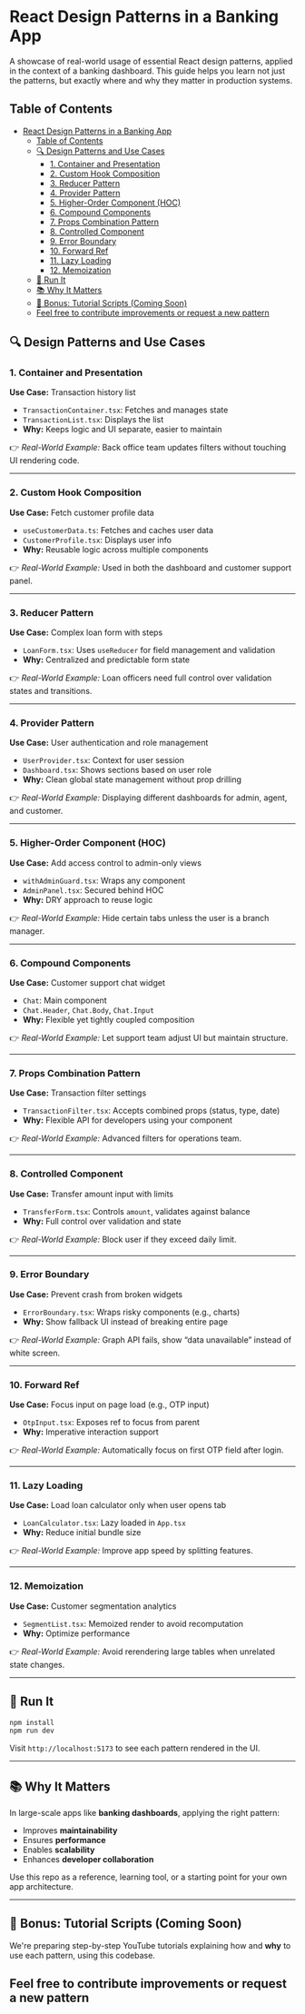 
# React Design Patterns in a Banking App

A showcase of real-world usage of essential React design patterns, applied in the context of a banking dashboard. This guide helps you learn not just the patterns, but exactly where and why they matter in production systems.

## Table of Contents

- [React Design Patterns in a Banking App](#react-design-patterns-in-a-banking-app)
  - [Table of Contents](#table-of-contents)
  - [🔍 Design Patterns and Use Cases](#-design-patterns-and-use-cases)
    - [1. Container and Presentation](#1-container-and-presentation)
    - [2. Custom Hook Composition](#2-custom-hook-composition)
    - [3. Reducer Pattern](#3-reducer-pattern)
    - [4. Provider Pattern](#4-provider-pattern)
    - [5. Higher-Order Component (HOC)](#5-higher-order-component-hoc)
    - [6. Compound Components](#6-compound-components)
    - [7. Props Combination Pattern](#7-props-combination-pattern)
    - [8. Controlled Component](#8-controlled-component)
    - [9. Error Boundary](#9-error-boundary)
    - [10. Forward Ref](#10-forward-ref)
    - [11. Lazy Loading](#11-lazy-loading)
    - [12. Memoization](#12-memoization)
  - [🧪 Run It](#-run-it)
  - [📚 Why It Matters](#-why-it-matters)
  - [🎥 Bonus: Tutorial Scripts (Coming Soon)](#-bonus-tutorial-scripts-coming-soon)
  - [Feel free to contribute improvements or request a new pattern](#feel-free-to-contribute-improvements-or-request-a-new-pattern)

## 🔍 Design Patterns and Use Cases

### 1. Container and Presentation

**Use Case:** Transaction history list

- `TransactionContainer.tsx`: Fetches and manages state
- `TransactionList.tsx`: Displays the list
- **Why:** Keeps logic and UI separate, easier to maintain

👉 *Real-World Example:* Back office team updates filters without touching UI rendering code.

---

### 2. Custom Hook Composition

**Use Case:** Fetch customer profile data

- `useCustomerData.ts`: Fetches and caches user data
- `CustomerProfile.tsx`: Displays user info
- **Why:** Reusable logic across multiple components

👉 *Real-World Example:* Used in both the dashboard and customer support panel.

---

### 3. Reducer Pattern

**Use Case:** Complex loan form with steps

- `LoanForm.tsx`: Uses `useReducer` for field management and validation
- **Why:** Centralized and predictable form state

👉 *Real-World Example:* Loan officers need full control over validation states and transitions.

---

### 4. Provider Pattern

**Use Case:** User authentication and role management

- `UserProvider.tsx`: Context for user session
- `Dashboard.tsx`: Shows sections based on user role
- **Why:** Clean global state management without prop drilling

👉 *Real-World Example:* Displaying different dashboards for admin, agent, and customer.

---

### 5. Higher-Order Component (HOC)

**Use Case:** Add access control to admin-only views

- `withAdminGuard.tsx`: Wraps any component
- `AdminPanel.tsx`: Secured behind HOC
- **Why:** DRY approach to reuse logic

👉 *Real-World Example:* Hide certain tabs unless the user is a branch manager.

---

### 6. Compound Components

**Use Case:** Customer support chat widget

- `Chat`: Main component
- `Chat.Header`, `Chat.Body`, `Chat.Input`
- **Why:** Flexible yet tightly coupled composition

👉 *Real-World Example:* Let support team adjust UI but maintain structure.

---

### 7. Props Combination Pattern

**Use Case:** Transaction filter settings

- `TransactionFilter.tsx`: Accepts combined props (status, type, date)
- **Why:** Flexible API for developers using your component

👉 *Real-World Example:* Advanced filters for operations team.

---

### 8. Controlled Component

**Use Case:** Transfer amount input with limits

- `TransferForm.tsx`: Controls `amount`, validates against balance
- **Why:** Full control over validation and state

👉 *Real-World Example:* Block user if they exceed daily limit.

---

### 9. Error Boundary

**Use Case:** Prevent crash from broken widgets

- `ErrorBoundary.tsx`: Wraps risky components (e.g., charts)
- **Why:** Show fallback UI instead of breaking entire page

👉 *Real-World Example:* Graph API fails, show “data unavailable” instead of white screen.

---

### 10. Forward Ref

**Use Case:** Focus input on page load (e.g., OTP input)

- `OtpInput.tsx`: Exposes ref to focus from parent
- **Why:** Imperative interaction support

👉 *Real-World Example:* Automatically focus on first OTP field after login.

---

### 11. Lazy Loading

**Use Case:** Load loan calculator only when user opens tab

- `LoanCalculator.tsx`: Lazy loaded in `App.tsx`
- **Why:** Reduce initial bundle size

👉 *Real-World Example:* Improve app speed by splitting features.

---

### 12. Memoization

**Use Case:** Customer segmentation analytics

- `SegmentList.tsx`: Memoized render to avoid recomputation
- **Why:** Optimize performance

👉 *Real-World Example:* Avoid rerendering large tables when unrelated state changes.

---

## 🧪 Run It

```bash
npm install
npm run dev
```

Visit `http://localhost:5173` to see each pattern rendered in the UI.

---

## 📚 Why It Matters

In large-scale apps like **banking dashboards**, applying the right pattern:

- Improves **maintainability**
- Ensures **performance**
- Enables **scalability**
- Enhances **developer collaboration**

Use this repo as a reference, learning tool, or a starting point for your own app architecture.

---

## 🎥 Bonus: Tutorial Scripts (Coming Soon)

We're preparing step-by-step YouTube tutorials explaining how and **why** to use each pattern, using this codebase.

## Feel free to contribute improvements or request a new pattern
